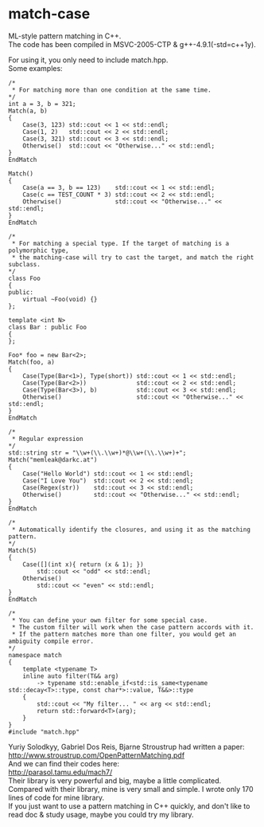 # match-case
ML-style pattern matching in C++.  
The code has been compiled in MSVC-2005-CTP & g++-4.9.1(-std=c++1y).
 
For using it, you only need to include match.hpp.  
Some examples:

    /*
     * For matching more than one condition at the same time.
    */
    int a = 3, b = 321;
    Match(a, b)
    {
        Case(3, 123) std::cout << 1 << std::endl;
        Case(1, 2)   std::cout << 2 << std::endl;
        Case(3, 321) std::cout << 3 << std::endl;
        Otherwise()  std::cout << "Otherwise..." << std::endl;
    }
    EndMatch
    
    Match()
    {
        Case(a == 3, b == 123)    std::cout << 1 << std::endl;
        Case(c == TEST_COUNT * 3) std::cout << 2 << std::endl;
        Otherwise()               std::cout << "Otherwise..." << std::endl;
    }
    EndMatch

    /*
     * For matching a special type. If the target of matching is a polymorphic type, 
     * the matching-case will try to cast the target, and match the right subclass.
    */
    class Foo
    {
    public:
        virtual ~Foo(void) {}
    };
    
    template <int N>
    class Bar : public Foo
    {
    };
    
    Foo* foo = new Bar<2>;
    Match(foo, a)
    {
        Case(Type(Bar<1>), Type(short)) std::cout << 1 << std::endl;
        Case(Type(Bar<2>))              std::cout << 2 << std::endl;
        Case(Type(Bar<3>), b)           std::cout << 3 << std::endl;
        Otherwise()                     std::cout << "Otherwise..." << std::endl;
    }
    EndMatch

    /*
     * Regular expression
    */
    std::string str = "\\w+(\\.\\w+)*@\\w+(\\.\\w+)+";
    Match("memleak@darkc.at")
    {
        Case("Hello World") std::cout << 1 << std::endl;
        Case("I Love You")  std::cout << 2 << std::endl;
        Case(Regex(str))    std::cout << 3 << std::endl;
        Otherwise()         std::cout << "Otherwise..." << std::endl;
    }
    EndMatch

    /*
     * Automatically identify the closures, and using it as the matching pattern.
    */
    Match(5)
    {
        Case([](int x){ return (x & 1); })
            std::cout << "odd" << std::endl;
        Otherwise()
            std::cout << "even" << std::endl;
    }
    EndMatch

    /*
     * You can define your own filter for some special case.
     * The custom filter will work when the case pattern accords with it.
     * If the pattern matches more than one filter, you would get an ambiguity compile error.
    */
    namespace match
    {
        template <typename T>
        inline auto filter(T&& arg)
            -> typename std::enable_if<std::is_same<typename std::decay<T>::type, const char*>::value, T&&>::type
        {
            std::cout << "My filter... " << arg << std::endl;
            return std::forward<T>(arg);
        }
    }
    #include "match.hpp"

Yuriy Solodkyy, Gabriel Dos Reis, Bjarne Stroustrup had written a paper:  
http://www.stroustrup.com/OpenPatternMatching.pdf  
And we can find their codes here:  
http://parasol.tamu.edu/mach7/  
Their library is very powerful and big, maybe a little complicated.  
Compared with their library, mine is very small and simple. I wrote only 170 lines of code for mine library.  
If you just want to use a pattern matching in C++ quickly, and don't like to read doc & study usage, maybe you could try my library.